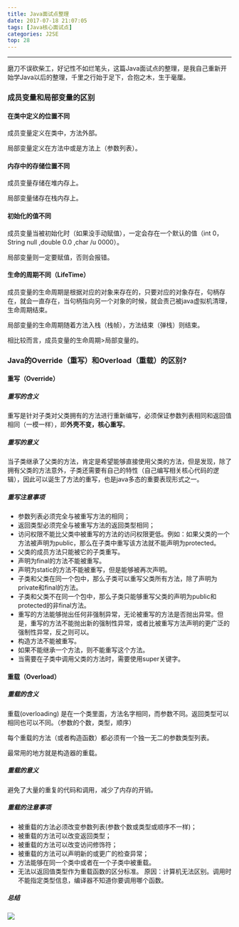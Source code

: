 ```yaml
---
title: Java面试点整理
date: 2017-07-18 21:07:05
tags: [Java核心面试点]
categories: J2SE
top: 28
---
```


---
磨刀不误砍柴工，好记性不如烂笔头，这篇Java面试点的整理，是我自己重新开始学Java以后的整理，千里之行始于足下，合抱之木，生于毫厘。
<!--more-->

### 成员变量和局部变量的区别

#### 在类中定义的位置不同

成员变量定义在类中，方法外部。

局部变量定义在方法中或是方法上（参数列表）。

#### 内存中的存储位置不同

成员变量存储在堆内存上。

局部变量储存在栈内存上。

#### 初始化的值不同

成员变量当被初始化时（如果没手动赋值），一定会存在一个默认的值（int 0，String null ,double 0.0 ,char /u 0000）。

局部变量则一定要赋值，否则会报错。

#### 生命的周期不同（LifeTime）

成员变量的生命周期是根据对应的对象来存在的，只要对应的对象存在，句柄存在，就会一直存在，当句柄指向另一个对象的时候，就会责己被java虚拟机清理，生命周期结束。

局部变量的生命周期随着方法入栈（栈帧），方法结束（弹栈）则结束。

相比较而言，成员变量的生命周期>局部变量的。



### Java的Override（重写）和Overload（重载）的区别?

#### 重写（Override）

##### 重写的含义

重写是针对子类对父类拥有的方法进行重新编写，必须保证参数列表相同和返回值相同（一模一样），即**外壳不变，核心重写**。

##### 重写的意义

当子类继承了父类的方法，肯定是希望能够直接使用父类的方法，但是发现，除了拥有父类的方法意外，子类还需要有自己的特性（自己编写相关核心代码的逻辑），因此可以诞生了方法的重写，也是java多态的重要表现形式之一。

##### 重写注意事项

- 参数列表必须完全与被重写方法的相同；
- 返回类型必须完全与被重写方法的返回类型相同；
- 访问权限不能比父类中被重写的方法的访问权限更低。例如：如果父类的一个方法被声明为public，那么在子类中重写该方法就不能声明为protected。
- 父类的成员方法只能被它的子类重写。
- 声明为final的方法不能被重写。
- 声明为static的方法不能被重写，但是能够被再次声明。
- 子类和父类在同一个包中，那么子类可以重写父类所有方法，除了声明为private和final的方法。
- 子类和父类不在同一个包中，那么子类只能够重写父类的声明为public和protected的非final方法。
- 重写的方法能够抛出任何非强制异常，无论被重写的方法是否抛出异常。但是，重写的方法不能抛出新的强制性异常，或者比被重写方法声明的更广泛的强制性异常，反之则可以。
- 构造方法不能被重写。
- 如果不能继承一个方法，则不能重写这个方法。
- 当需要在子类中调用父类的方法时，需要使用super关键字。


#### 重载（Overload）

##### 重载的含义

重载(overloading) 是在一个类里面，方法名字相同，而参数不同。返回类型可以相同也可以不同。（参数的个数，类型，顺序）

每个重载的方法（或者构造函数）都必须有一个独一无二的参数类型列表。

最常用的地方就是构造器的重载。



##### 重载的意义

避免了大量的重复的代码和调用，减少了内存的开销。

##### 重载的注意事项

- 被重载的方法必须改变参数列表(参数个数或类型或顺序不一样)；
- 被重载的方法可以改变返回类型；
- 被重载的方法可以改变访问修饰符；
- 被重载的方法可以声明新的或更广的检查异常；
- 方法能够在同一个类中或者在一个子类中被重载。
- 无法以返回值类型作为重载函数的区分标准。 原因：计算机无法区别。调用时不能指定类型信息，编译器不知道你要调用哪个函数。

##### 总结

![](http://ogtmd8elu.bkt.clouddn.com/201707182217_270.png)





















